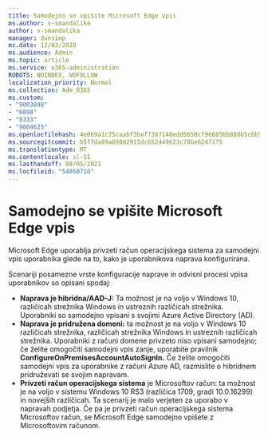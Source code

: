 ```yaml
---
title: Samodejno se vpišite Microsoft Edge vpis
ms.author: v-smandalika
author: v-smandalika
manager: dansimp
ms.date: 12/03/2020
ms.audience: Admin
ms.topic: article
ms.service: o365-administration
ROBOTS: NOINDEX, NOFOLLOW
localization_priority: Normal
ms.collection: Adm_O365
ms.custom:
- "9003848"
- "6898"
- "8333"
- "9004625"
ms.openlocfilehash: 4e069a1c75caabf3bef7387140edd5650cf966856b888b5c6b5618a603986d6d
ms.sourcegitcommit: b5f7da89a650d2915dc652449623c78be6247175
ms.translationtype: MT
ms.contentlocale: sl-SI
ms.lasthandoff: 08/05/2021
ms.locfileid: "54050710"
---
```

# <a name="sign-in-to-microsoft-edge-automatically"></a>Samodejno se vpišite Microsoft Edge vpis

Microsoft Edge uporablja privzeti račun operacijskega sistema za samodejni vpis uporabnika glede na to, kako je uporabnikova naprava konfigurirana. 

Scenariji posamezne vrste konfiguracije naprave in odvisni procesi vpisa uporabnikov so opisani spodaj:

- **Naprava je hibridna/AAD-J:** Ta možnost je na voljo v Windows 10, različicah strežnika Windows in ustreznih različicah strežnika. Uporabniki so samodejno vpisani s svojimi Azure Active Directory (AD).
- **Naprava je pridružena domeni:** ta možnost je na voljo v Windows 10 različicah strežnika, različicah strežnika Windows in ustreznih različicah strežnika. Uporabniki z računi domene privzeto niso vpisani samodejno; če želite omogočiti samodejni vpis zanje, uporabite pravilnik **ConfigureOnPremisesAccountAutoSignIn.** Če želite omogočiti samodejni vpis za uporabnike z računi Azure AD, razmislite o hibridnem pridruževati se svojim napravam.
- **Privzeti račun operacijskega sistema** je Microsoftov račun: ta možnost je na voljo v sistemu Windows 10 RS3 (različica 1709, gradi 10.0.16299) in novejših različicah. Ta scenarij je malo verjeten za uporabo v napravah podjetja. Če pa je privzeti račun operacijskega sistema Microsoftov račun, se Microsoft Edge samodejno vpišete z Microsoftovim računom.
 
 
